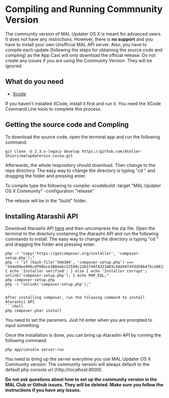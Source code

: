 # Compiling and Running Commnunity Version

The community version of MAL Updater OS X is meant for advanced users. It does not have any restrictions. However, there is **no support** and you have to install your own Unofficial MAL API server. Also, you have to compile each update (following the steps for obtaining the source code and compling) as the App Cast will only download the official release. Do not create any issues if you are using the Community Version. They will be ignored.

## What do you need
* [Xcode](https://developer.apple.com/xcode/) 

If you haven't installed XCode, install it first and run it. You need the XCode Command Line tools to complete this process.

## Getting the source code and Compling
To download the source code, open the terminal app and run the following command.

```git clone -b 2.3.x-legacy develop https://github.com/Atelier-Shiori/malupdaterosx-cocoa.git ```

Afterwards, the whole respository should download. Then change to the repo directory. The easy way to change the directory is typing "cd " and dragging the folder and pressing enter.

To compile type the following to compile:
xcodebuild -target "MAL Updater OS X Community" -configuration "release"

The release will be in the "build" folder.

## Installing Atarashii API 
Download Atarashii API [here](https://bitbucket.org/animeneko/atarashii-api/downloads/?tab=branches) and then uncompress the zip file. Open the terminal to the directory containing the Atarashii API and run the following commands to install. The easy way to change the directory is typing "cd " and dragging the folder and pressing enter.

```shell
php -r "copy('https://getcomposer.org/installer', 'composer-setup.php');"
php -r "if (hash_file('SHA384', 'composer-setup.php') === '544e09ee996cdf60ece3804abc52599c22b1f40f4323403c44d44fdfdd586475ca9813a858088ffbc1f233e9b180f061') { echo 'Installer verified'; } else { echo 'Installer corrupt'; unlink('composer-setup.php'); } echo PHP_EOL;"
php composer-setup.php
php -r "unlink('composer-setup.php');"
``

After installing composer, run the folowing command to install Atarashii API
```shell
php composer.phar install
```

You need to set the paramers. Just hit enter when you are prompted to input something. 

Once the installation is done, you can bring up Atarashii-API by running the following command.

```shell
php app/console server:run
```

You need to bring up the server everytime you use MAL Updater OS X Community version. The community version will always default to the default php console url (http://localhost:8000).

**Do not ask questions about how to set up the community version in the MAL Club or Github issues. They will be deleted. Make sure you follow the instructions if you have any issues.**
